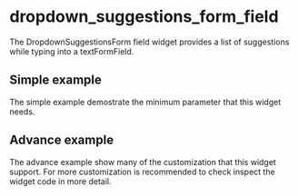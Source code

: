 # dropdown_suggestions_form_field

The DropdownSuggestionsForm field widget provides a list of suggestions while typing into a textFormField.

## Simple example

The simple example demostrate the minimum parameter that this widget needs.

## Advance example

The advance example show many of the customization that this widget support. For more customization is recommended to check inspect the widget code in more detail.